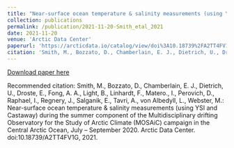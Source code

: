 ```yaml
---
title: "Near-surface ocean temperature & salinity measurements (using YSI and Castaway) during the summer component of the Multidisciplinary drifting Observatory for the Study of Arctic Climate (MOSAiC) campaign in the Central Arctic Ocean, July – September 2020"
collection: publications
permalink: /publication/2021-11-20-Smith_etal_2021
date: 2021-11-20
venue: 'Arctic Data Center'
paperurl: 'https://arcticdata.io/catalog/view/doi%3A10.18739%2FA2TT4FV1G'
citation: 'Smith, M., Bozzato, D., Chamberlain, E. J., Dietrich, U., Droste, E., Fong, A. A., Light, B., Linhardt, F., Matero., I., Perovich, D., Raphael, I., Regnery, J., Salganik, E., Tavri, A., von Albedyll, L., Webster, M.: Near-surface ocean temperature &amp; salinity measurements (using YSI and Castaway) during the summer component of the Multidisciplinary drifting Observatory for the Study of Arctic Climate (MOSAiC) campaign in the Central Arctic Ocean, July – September 2020. Arctic Data Center. doi:10.18739/A2TT4FV1G, 2021.'
---
```


<a href='https://arcticdata.io/catalog/view/doi%3A10.18739%2FA2TT4FV1G'>Download paper here</a>

Recommended citation: Smith, M., Bozzato, D., Chamberlain, E. J., Dietrich, U., Droste, E., Fong, A. A., Light, B., Linhardt, F., Matero., I., Perovich, D., Raphael, I., Regnery, J., Salganik, E., Tavri, A., von Albedyll, L., Webster, M.: Near-surface ocean temperature & salinity measurements (using YSI and Castaway) during the summer component of the Multidisciplinary drifting Observatory for the Study of Arctic Climate (MOSAiC) campaign in the Central Arctic Ocean, July – September 2020. Arctic Data Center. doi:10.18739/A2TT4FV1G, 2021.